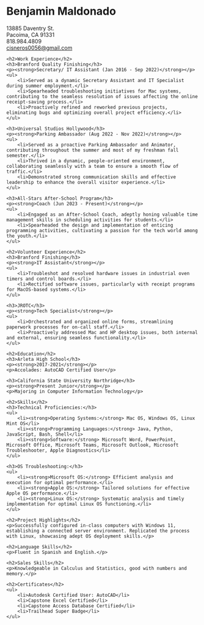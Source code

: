 
<html lang="en">
<head>
    <meta charset="UTF-8">
    <meta name="viewport" content="width=device-width, initial-scale=1.0">
    <title>Benjamin Maldonado - Resume</title>
</head>
<body>
    <h1>Benjamin Maldonado</h1>
    <p>
        13885 Daventry St.<br>
        Pacoima, CA 91331<br>
        818.984.4809<br>
        <a href="mailto:cisneros0056@gmail.com">cisneros0056@gmail.com</a>
    </p>

    <h2>Work Experience</h2>
    <h3>Branford Quality Finishing</h3>
    <p><strong>Secretary/ IT Assistant (Jan 2016 - Sep 2022)</strong></p>
    <ul>
        <li>Served as a dynamic Secretary Assistant and IT Specialist during summer employment.</li>
        <li>Spearheaded troubleshooting initiatives for Mac systems, contributing to the seamless resolution of issues affecting the online receipt-saving process.</li>
        <li>Proactively refined and reworked previous projects, eliminating bugs and optimizing overall project efficiency.</li>
    </ul>

    <h3>Universal Studios Hollywood</h3>
    <p><strong>Parking Ambassador (Aug 2022 - Nov 2022)</strong></p>
    <ul>
        <li>Served as a proactive Parking Ambassador and Animator, contributing throughout the summer and most of my freshman fall semester.</li>
        <li>Thrived in a dynamic, people-oriented environment, collaborating seamlessly with a team to ensure a smooth flow of traffic.</li>
        <li>Demonstrated strong communication skills and effective leadership to enhance the overall visitor experience.</li>
    </ul>

    <h3>All-Stars After-School Program</h3>
    <p><strong>Coach (Jun 2023 - Present)</strong></p>
    <ul>
        <li>Engaged as an After-School Coach, adeptly honing valuable time management skills in scheduling activities for students.</li>
        <li>Spearheaded the design and implementation of enticing programming activities, cultivating a passion for the tech world among the youth.</li>
    </ul>

    <h2>Volunteer Experience</h2>
    <h3>Branford Finishing</h3>
    <p><strong>IT Assistant</strong></p>
    <ul>
        <li>Troubleshot and resolved hardware issues in industrial oven timers and control boards.</li>
        <li>Rectified software issues, particularly with receipt programs for MacOS-based systems.</li>
    </ul>

    <h3>JROTC</h3>
    <p><strong>Tech Specialist</strong></p>
    <ul>
        <li>Orchestrated and organized online forms, streamlining paperwork processes for on-call staff.</li>
        <li>Proactively addressed Mac and HP desktop issues, both internal and external, ensuring seamless functionality.</li>
    </ul>

    <h2>Education</h2>
    <h3>Arleta High School</h3>
    <p><strong>2017-2021</strong></p>
    <p>Accolades: AutoCAD Certified User</p>

    <h3>California State University Northridge</h3>
    <p><strong>Present Junior</strong></p>
    <p>Majoring in Computer Information Technology</p>

    <h2>Skills</h2>
    <h3>Technical Proficiencies:</h3>
    <ul>
        <li><strong>Operating Systems:</strong> Mac OS, Windows OS, Linux Mint OS</li>
        <li><strong>Programming Languages:</strong> Java, Python, JavaScript, Bash, Shell</li>
        <li><strong>Software:</strong> Microsoft Word, PowerPoint, Microsoft Office, Microsoft Teams, Microsoft Outlook, Microsoft Troubleshooter, Apple Diagnostics</li>
    </ul>

    <h3>OS Troubleshooting:</h3>
    <ul>
        <li><strong>Microsoft OS:</strong> Efficient analysis and execution for optimal performance.</li>
        <li><strong>Apple OS:</strong> Tailored solutions for effective Apple OS performance.</li>
        <li><strong>Linux OS:</strong> Systematic analysis and timely implementation for optimal Linux OS functioning.</li>
    </ul>

    <h2>Project Highlights</h2>
    <p>Successfully configured in-class computers with Windows 11, establishing a connected server environment. Replicated the process with Linux, showcasing adept OS deployment skills.</p>

    <h2>Language Skills</h2>
    <p>Fluent in Spanish and English.</p>

    <h2>Sales Skills</h2>
    <p>Knowledgeable in Calculus and Statistics, good with numbers and memory.</p>

    <h2>Certificates</h2>
    <ul>
        <li>Autodesk Certified User: AutoCAD</li>
        <li>Capstone Excel Certified</li>
        <li>Capstone Access Database Certified</li>
        <li>Trailhead Super Badge</li>
    </ul>
</body>
</html>
